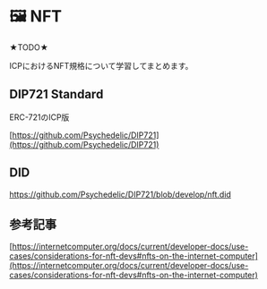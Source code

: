 # 🖼️ NFT

★TODO★

ICPにおけるNFT規格について学習してまとめます。

## DIP721 Standard

ERC-721のICP版

[https://github.com/Psychedelic/DIP721](https://github.com/Psychedelic/DIP721)

## DID

https://github.com/Psychedelic/DIP721/blob/develop/nft.did

## 参考記事

[https://internetcomputer.org/docs/current/developer-docs/use-cases/considerations-for-nft-devs#nfts-on-the-internet-computer](https://internetcomputer.org/docs/current/developer-docs/use-cases/considerations-for-nft-devs#nfts-on-the-internet-computer)
